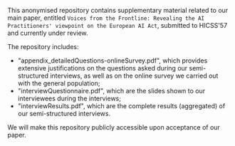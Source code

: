 This anonymised repository contains supplementary material related to our main paper, entitled ```Voices from the Frontline: Revealing the AI Practitioners' viewpoint on the European AI Act```, submitted to HICSS'57 and currently under review.

The repository includes:

* "appendix_detailedQuestions-onlineSurvey.pdf", which provides extensive justifications on the questions asked during our semi-structured interviews, as well as on the online survey we carried out with the general population;
* "interviewQuestionnaire.pdf", which are the slides shown to our interviewees during the interviews;
* "interviewResults.pdf", which are the complete results (aggregated) of our semi-structured interviews.

We will make this repository publicly accessible upon acceptance of our paper.